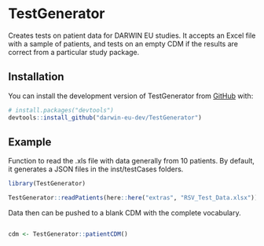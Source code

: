 
<!-- README.md is generated from README.Rmd. Please edit that file -->

# TestGenerator

<!-- badges: start -->
<!-- badges: end -->

Creates tests on patient data for DARWIN EU studies. It accepts an Excel
file with a sample of patients, and tests on an empty CDM if the results
are correct from a particular study package.

## Installation

You can install the development version of TestGenerator from
[GitHub](https://github.com/) with:

``` r
# install.packages("devtools")
devtools::install_github("darwin-eu-dev/TestGenerator")
```

## Example

Function to read the .xls file with data generally from 10 patients. By
default, it generates a JSON files in the inst/testCases folders.

``` r
library(TestGenerator)

TestGenerator::readPatients(here::here("extras", "RSV_Test_Data.xlsx"))
```

Data then can be pushed to a blank CDM with the complete vocabulary.

``` r

cdm <- TestGenerator::patientCDM()
```
